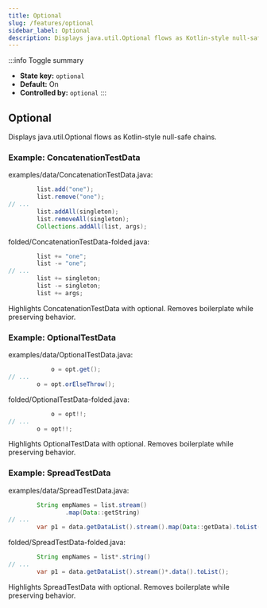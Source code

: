 ```yaml
---
title: Optional
slug: /features/optional
sidebar_label: Optional
description: Displays java.util.Optional flows as Kotlin-style null-safe chains.
---
```


:::info Toggle summary
- **State key:** `optional`
- **Default:** On
- **Controlled by:** `optional`
:::

## Optional
Displays java.util.Optional flows as Kotlin-style null-safe chains.

### Example: ConcatenationTestData

examples/data/ConcatenationTestData.java:
```java
        list.add("one");
        list.remove("one");
// ...
        list.addAll(singleton);
        list.removeAll(singleton);
        Collections.addAll(list, args);
```

folded/ConcatenationTestData-folded.java:
```java
        list += "one";
        list -= "one";
// ...
        list += singleton;
        list -= singleton;
        list += args;
```

Highlights ConcatenationTestData with optional.
Removes boilerplate while preserving behavior.

### Example: OptionalTestData

examples/data/OptionalTestData.java:
```java
            o = opt.get();
// ...
        o = opt.orElseThrow();
```

folded/OptionalTestData-folded.java:
```java
            o = opt!!;
// ...
        o = opt!!;
```

Highlights OptionalTestData with optional.
Removes boilerplate while preserving behavior.

### Example: SpreadTestData

examples/data/SpreadTestData.java:
```java
        String empNames = list.stream()
                .map(Data::getString)
// ...
        var p1 = data.getDataList().stream().map(Data::getData).toList();
```

folded/SpreadTestData-folded.java:
```java
        String empNames = list*.string()
// ...
        var p1 = data.getDataList().stream()*.data().toList();
```

Highlights SpreadTestData with optional.
Removes boilerplate while preserving behavior.
